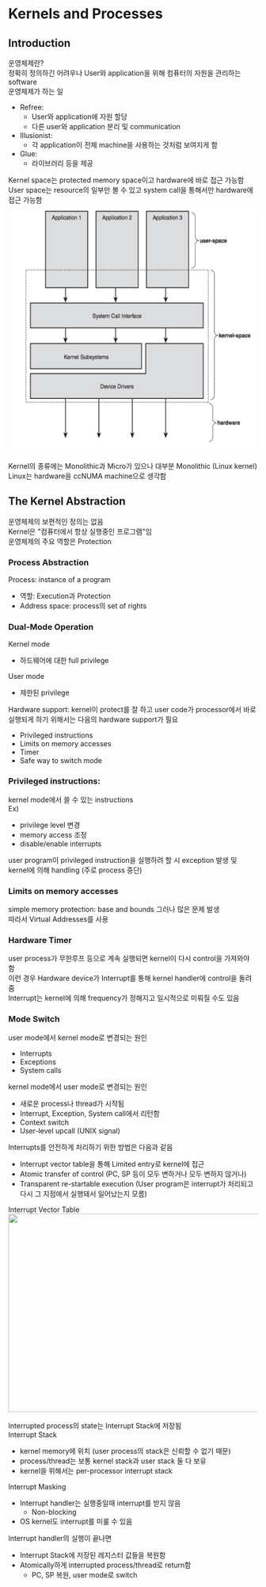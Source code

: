 # Kernels and Processes
## Introduction
운영체제란?   
정확히 정의하긴 어려우나 User와 application을 위해 컴퓨터의 자원을 관리하는 software   
운영체제가 하는 일
- Refree:
    - User와 application에 자원 할당
    - 다른 user와 application 분리 및 communication
- Illusionist:
    - 각 application이 전체 machine을 사용하는 것처럼 보여지게 함
- Glue:
    - 라이브러리 등을 제공

Kernel space는 protected memory space이고 hardware에 바로 접근 가능함   
User space는 resource의 일부만 볼 수 있고 system call을 통해서만 hardware에 접근 가능함
<img src = "https://github.com/eomhs/TIL/blob/main/figures/Relationship%20between%20spaces.PNG" width="600" height="500"/>

Kernel의 종류에는 Monolithic과 Micro가 있으나 대부분 Monolithic (Linux kernel)  
Linux는 hardware을 ccNUMA machine으로 생각함
## The Kernel Abstraction
운영체제의 보편적인 정의는 없음   
Kernel은 "컴퓨터에서 항상 실행중인 프로그램"임   
운영체제의 주요 역할은 Protection   
### Process Abstraction
Process: instance of a program
- 역할: Execution과 Protection
- Address space: process의 set of rights
### Dual-Mode Operation
Kernel mode
- 하드웨어에 대한 full privilege

User mode
- 제한된 privilege

Hardware support: kernel이 protect를 잘 하고 user code가 processor에서 바로 실행되게 하기 위해서는 다음의 hardware support가 필요
- Privileged instructions
- Limits on memory accesses
- Timer
- Safe way to switch mode

### Privileged instructions:   
kernel mode에서 쓸 수 있는 instructions   
Ex)
- privilege level 변경
- memory access 조정
- disable/enable interrupts   

user program이 privileged instruction을 실행하려 할 시 exception 발생 및 kernel에 의해 handling (주로 process 중단) 

### Limits on memory accesses
simple memory protection: base and bounds 그러나 많은 문제 발생   
따라서 Virtual Addresses를 사용

### Hardware Timer
user process가 무한루프 등으로 계속 실행되면 kernel이 다시 control을 가져와야 함  
이런 경우 Hardware device가 Interrupt를 통해 kernel handler에 control을 돌려줌   
Interrupt는 kernel에 의해 frequency가 정해지고 일시적으로 미뤄질 수도 있음

### Mode Switch
user mode에서 kernel mode로 변경되는 원인
- Interrupts
- Exceptions
- System calls

kernel mode에서 user mode로 변경되는 원인   
- 새로운 process나 thread가 시작됨
- Interrupt, Exception, System call에서 리턴함
- Context switch
- User-level upcall (UNIX signal)

Interrupts를 안전하게 처리하기 위한 방법은 다음과 같음
- Interrupt vector table을 통해 Limited entry로 kernel에 접근
- Atomic transfer of control (PC, SP 등이 모두 변하거나 모두 변하지 않거나)
- Transparent re-startable execution (User program은 interrupt가 처리되고 다시 그 지점에서 실행돼서 일어났는지 모름)   

Interrupt Vector Table   
<img src = "https://github.com/eomhs/TIL/blob/main/figures/Interruptp%20Vector%20Table.PNG" width="600" height="400"/>

Interrupted process의 state는 Interrupt Stack에 저장됨   
Interrupt Stack
- kernel memory에 위치 (user process의 stack은 신뢰할 수 없기 때문)
- process/thread는 보통 kernel stack과 user stack 둘 다 보유
- kernel을 위해서는 per-processor interrupt stack

Interrupt Masking
- Interrupt handler는 실행중일때 interrupt를 받지 않음
    - Non-blocking
- OS kernel도 interrupt를 미룰 수 있음

Interrupt handler의 실행이 끝나면 
- Interrupt Stack에 저장된 레지스터 값들을 복원함
- Atomically하게 interrupted process/thread로 return함
    - PC, SP 복원, user mode로 switch



